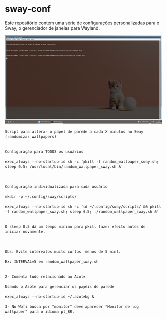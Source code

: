 # sway-conf

Este repositório contém uma série de configurações personalizadas para o Sway, o gerenciador 
de janelas para Wayland. 



![Screenshot of random_wallpaper_sway](usr/share/doc/random_wallpaper_sway/random_wallpaper_sway.png)

```
Script para alterar o papel de parede a cada X minutos no Sway (randomizar wallpapers)


Configuração para TODOS os usuários

exec_always --no-startup-id sh -c 'pkill -f random_wallpaper_sway.sh; sleep 0.5; /usr/local/bin/random_wallpaper_sway.sh &'



Configuração individualizada para cada usuário

mkdir -p ~/.config/sway/scripts/

exec_always --no-startup-id sh -c 'cd ~/.config/sway/scripts/ && pkill -f random_wallpaper_sway.sh; sleep 0.5; ./random_wallpaper_sway.sh &'


O sleep 0.5 dá um tempo mínimo para pkill fazer efeito antes de iniciar novamente.



Obs: Evite intervalos muito curtos (menos de 5 min).

Ex: INTERVAL=5 em random_wallpaper_sway.sh


2- Comenta tudo relacionado ao Azote

Usando o Azote para gerenciar os papéis de parede

exec_always --no-startup-id ~/.azotebg &

3- No Wofi busca por "monitor" deve aparecer "Monitor de log wallpaper" para o idioma pt_BR.

```


